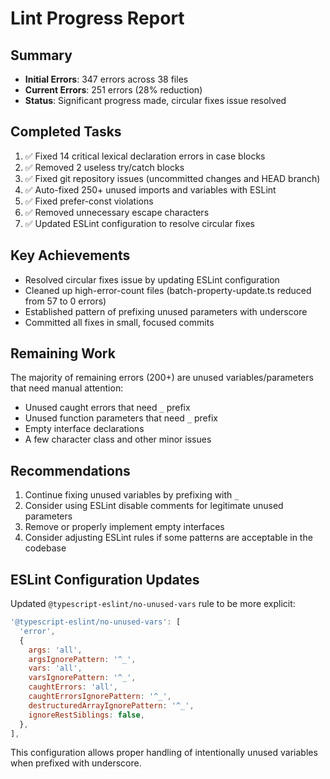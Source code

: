 # Lint Progress Report

## Summary
- **Initial Errors**: 347 errors across 38 files
- **Current Errors**: 251 errors (28% reduction)
- **Status**: Significant progress made, circular fixes issue resolved

## Completed Tasks
1. ✅ Fixed 14 critical lexical declaration errors in case blocks
2. ✅ Removed 2 useless try/catch blocks
3. ✅ Fixed git repository issues (uncommitted changes and HEAD branch)
4. ✅ Auto-fixed 250+ unused imports and variables with ESLint
5. ✅ Fixed prefer-const violations
6. ✅ Removed unnecessary escape characters
7. ✅ Updated ESLint configuration to resolve circular fixes

## Key Achievements
- Resolved circular fixes issue by updating ESLint configuration
- Cleaned up high-error-count files (batch-property-update.ts reduced from 57 to 0 errors)
- Established pattern of prefixing unused parameters with underscore
- Committed all fixes in small, focused commits

## Remaining Work
The majority of remaining errors (200+) are unused variables/parameters that need manual attention:
- Unused caught errors that need `_` prefix
- Unused function parameters that need `_` prefix
- Empty interface declarations
- A few character class and other minor issues

## Recommendations
1. Continue fixing unused variables by prefixing with `_`
2. Consider using ESLint disable comments for legitimate unused parameters
3. Remove or properly implement empty interfaces
4. Consider adjusting ESLint rules if some patterns are acceptable in the codebase

## ESLint Configuration Updates
Updated `@typescript-eslint/no-unused-vars` rule to be more explicit:
```javascript
'@typescript-eslint/no-unused-vars': [
  'error',
  {
    args: 'all',
    argsIgnorePattern: '^_',
    vars: 'all',
    varsIgnorePattern: '^_',
    caughtErrors: 'all',
    caughtErrorsIgnorePattern: '^_',
    destructuredArrayIgnorePattern: '^_',
    ignoreRestSiblings: false,
  },
],
```

This configuration allows proper handling of intentionally unused variables when prefixed with underscore.